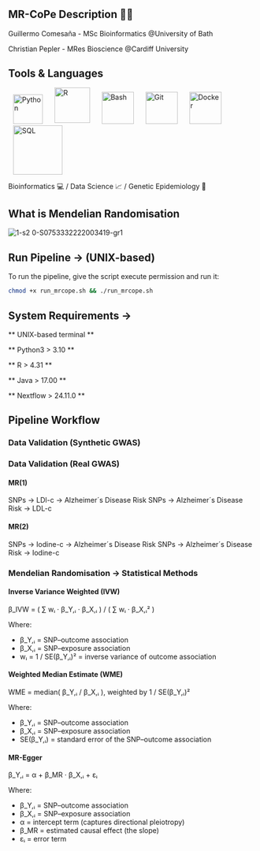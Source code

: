 ## MR-CoPe Description 🧬🧬

Guillermo Comesaña - MSc Bioinformatics @University of Bath

Christian Pepler - MRes Bioscience @Cardiff University

## Tools & Languages
<p align="left">
  <img src="https://github.com/user-attachments/assets/5e678fc0-9597-4252-98dd-eb9aaccc823e" alt="Python" width="60" style="margin: 0 10px;"/>
  <img src="https://github.com/user-attachments/assets/a49b35ad-c2f7-4cbe-b755-47ebe3330866" alt="R" width="72" style="margin: 0 10px; position: relative; top: -2px;"/>
  <img src="https://github.com/user-attachments/assets/4bbcf45e-d572-45e9-a16c-3ff379e72390" alt="Bash" width="65" style="margin: 0 10px;"/>
  <img src="https://github.com/user-attachments/assets/805532d9-fc8b-446f-aac6-933cc4aa6185" alt="Git" width="65" style="margin: 0 10px;"/>
  <img src="https://github.com/user-attachments/assets/bfc30e37-cb64-4d59-8cec-52ab5c12fab7" alt="Docker" width="65" style="margin: 0 10px;"/>
  <img src="https://github.com/user-attachments/assets/0427f54d-9e05-4969-91d1-13af16c3fb42" alt="SQL" width="100" style="margin: 0 10px;"/>
</p>

Bioinformatics 💻 / Data Science 📈 / Genetic Epidemiology 🧬

## What is Mendelian Randomisation

![1-s2 0-S0753332222003419-gr1](https://github.com/user-attachments/assets/b51c516e-c858-4d13-8529-8683abdf1e09)

## Run Pipeline -> (UNIX-based)
To run the pipeline, give the script execute permission and run it:

```bash
chmod +x run_mrcope.sh && ./run_mrcope.sh
```
## System Requirements ->
** UNIX-based terminal ** 

** Python3 > 3.10 **

** R > 4.31 ** 

** Java > 17.00 **

** Nextflow > 24.11.0 ** 

## Pipeline Workflow

### Data Validation (Synthetic GWAS)

### Data Validation (Real GWAS)

#### MR(1)
SNPs -> LDl-c -> Alzheimer´s Disease Risk
SNPs -> Alzheimer´s Disease Risk -> LDL-c

#### MR(2)
SNPs -> Iodine-c -> Alzheimer´s Disease Risk
SNPs -> Alzheimer´s Disease Risk -> Iodine-c


### Mendelian Randomisation -> Statistical Methods

#### Inverse Variance Weighted (IVW)

β_IVW = ( ∑ wᵢ · β_Y,ᵢ · β_X,ᵢ ) / ( ∑ wᵢ · β_X,ᵢ² )

Where:
- β_Y,ᵢ = SNP–outcome association
- β_X,ᵢ = SNP–exposure association
- wᵢ = 1 / SE(β_Y,ᵢ)² = inverse variance of outcome association

#### Weighted Median Estimate (WME)

WME = median( β_Y,ᵢ / β_X,ᵢ ), weighted by 1 / SE(β_Y,ᵢ)²

Where:
- β_Y,ᵢ = SNP–outcome association
- β_X,ᵢ = SNP–exposure association
- SE(β_Y,ᵢ) = standard error of the SNP–outcome association

#### MR-Egger

β_Y,ᵢ = α + β_MR · β_X,ᵢ + εᵢ

Where:
- β_Y,ᵢ = SNP–outcome association
- β_X,ᵢ = SNP–exposure association
- α = intercept term (captures directional pleiotropy)
- β_MR = estimated causal effect (the slope)
- εᵢ = error term
